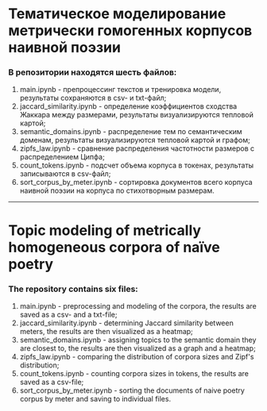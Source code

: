 # Тематическое моделирование метрически гомогенных корпусов наивной поэзии

### В репозитории находятся шесть файлов:
1. main.ipynb - препроцессинг текстов и тренировка модели, результаты сохраняются в csv- и txt-файл;
2. jaccard_similarity.ipynb - определение коэффициентов сходства Жаккара между размерами, результаты визуализируются тепловой картой; 
3. semantic_domains.ipynb - распределение тем по семантическим доменам, результаты визуализируются тепловой картой и графом;
4. zipfs_law.ipynb - сравнение распределения частотности размеров с распределением Ципфа;
5. count_tokens.ipynb - подсчет объема корпуса в токенах, результаты записываются в csv-файл;
6. sort_corpus_by_meter.ipynb - сортировка документов всего корпуса наивной поэзии на корпуса по стихотворным размерам. 
 
***
# Topic modeling of metrically homogeneous corpora of naïve poetry

### The repository contains six files:
1. main.ipynb - preprocessing and modeling of the corpora, the results are saved as a csv- and a txt-file;
2. jaccard_similarity.ipynb - determining Jaccard similarity between meters, the results are then visualized as a heatmap;
3. semantic_domains.ipynb - assigning topics to the semantic domain they are closest to, the results are then visualized as a graph and a heatmap;
4. zipfs_law.ipynb - comparing the distribution of corpora sizes and Zipf's distribution;
5. count_tokens.ipynb - counting corpora sizes in tokens, the results are saved as a csv-file;
6. sort_corpus_by_meter.ipynb - sorting the documents of naive poetry corpus by meter and saving to individual files.
